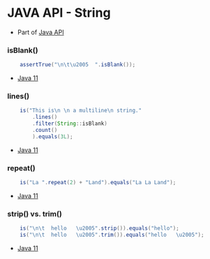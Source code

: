 # JAVA API - String

- Part of [Java API](./README.md)

### isBlank()
```java
    assertTrue("\n\t\u2005  ".isBlank());
```
- [Java 11](../versions/11.md)

### lines()
```java
    is("This is\n \n a multiline\n string."
        .lines()
        .filter(String::isBlank)
        .count()
        ).equals(3L);
```
- [Java 11](../versions/11.md)

### repeat()
```java
    is("La ".repeat(2) + "Land").equals("La La Land");
```
- [Java 11](../versions/11.md)

### strip() vs. trim()
```java
    is("\n\t  hello   \u2005".strip()).equals("hello");
    is("\n\t  hello   \u2005".trim()).equals("hello   \u2005");
```
- [Java 11](../versions/11.md)
